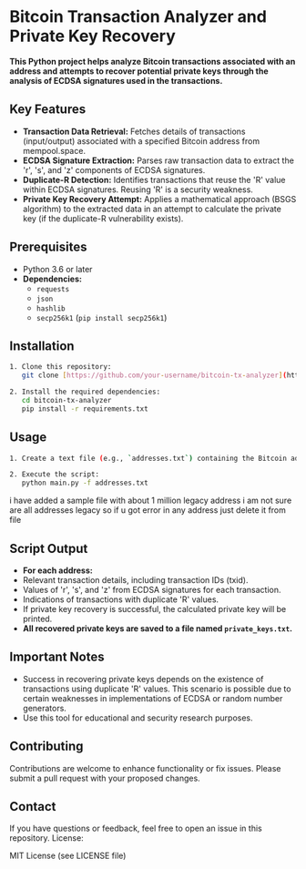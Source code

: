 

# Bitcoin Transaction Analyzer and Private Key Recovery

**This Python project helps analyze Bitcoin transactions associated with an address and attempts to recover potential private keys through the analysis of ECDSA signatures used in the transactions.**

## Key Features

* **Transaction Data Retrieval:** Fetches details of transactions (input/output) associated with a specified Bitcoin address from mempool.space.  
* **ECDSA Signature Extraction:** Parses raw transaction data to extract the 'r', 's', and 'z' components of ECDSA signatures.
* **Duplicate-R Detection:** Identifies transactions that reuse the 'R' value within ECDSA signatures. Reusing 'R' is a security weakness.
* **Private Key Recovery Attempt:** Applies a mathematical approach (BSGS algorithm) to the extracted data in an attempt to calculate the private key (if the duplicate-R vulnerability exists).

## Prerequisites

* Python 3.6 or later
* **Dependencies:**
   * `requests`
   * `json`
   * `hashlib`
   * `secp256k1` (`pip install secp256k1`)

## Installation

```bash
1. Clone this repository:
   git clone [https://github.com/your-username/bitcoin-tx-analyzer](https://github.com/your-username/bitcoin-tx-analyzer)

2. Install the required dependencies:
   cd bitcoin-tx-analyzer
   pip install -r requirements.txt 
```
## Usage

```bash
1. Create a text file (e.g., `addresses.txt`) containing the Bitcoin addresses you want to analyze, with one address per line.

2. Execute the script:
   python main.py -f addresses.txt
```
i have added a sample file with about 1 million legacy address i am not sure are all addresses legacy so if u got error in any address just delete it from file

## Script Output

* **For each address:** 
* Relevant transaction details, including transaction IDs (txid).
* Values of 'r', 's', and 'z' from ECDSA signatures for each transaction.
* Indications of transactions with duplicate 'R' values.
* If private key recovery is successful, the calculated private key will be printed.
* **All recovered private keys are saved to a file named `private_keys.txt`.**

## Important Notes

* Success in recovering private keys depends on the existence of transactions using duplicate 'R' values. This scenario is possible due to certain weaknesses in implementations of ECDSA or random number generators.
* Use this tool for educational and security research purposes.

## Contributing
Contributions are welcome to enhance functionality or fix issues. Please submit a pull request with your proposed changes.

## Contact
If you have questions or feedback, feel free to open an issue in this repository.
License:

MIT License (see LICENSE file)



